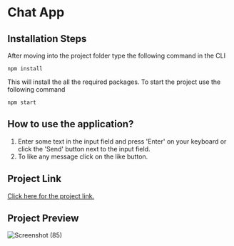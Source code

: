 # Chat App
## Installation Steps
After moving into the project folder type the following command in the CLI
```
npm install
```
This will install the all the required packages. To start the project use the following command
```
npm start
```
## How to use the application?
1. Enter some text in the input field and press 'Enter' on your keyboard or click the 'Send' button next to the input field.
2. To like any message click on the like button.

## Project Link
[Click here for the project link.](https://pratheek-chat-app.netlify.app/)

## Project Preview
![Screenshot (85)](https://github.com/pratheek5299/chat-app/assets/72083992/3acdf603-e0e1-4ec7-ba44-8f41ed84d6fa)
